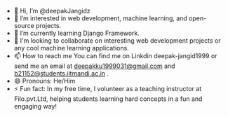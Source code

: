 - 👋 Hi, I’m @deepakJangidz
- 👀 I’m interested in web development, machine learning, and open-source projects.
- 🌱 I’m currently learning Django Framework.
- 💞️ I'm looking to collaborate on interesting web development projects or any cool machine learning applications.
- 📫 How to reach me You can find me on Linkdin deepak-jangid1999 or send me an email at deepakku1999031@gmail.com and b21152@students.iitmandi.ac.in .
- 😄 Pronouns: He/Him
- ⚡ Fun fact: In my free time, I volunteer as a teaching instructor at Filo.pvt.Ltd, helping students learning hard concepts in a fun and engaging way!

<!---
deepakJangidz/deepakJangidz is a ✨ special ✨ repository because its `README.md` (this file) appears on your GitHub profile.
You can click the Preview link to take a look at your changes.
--->
